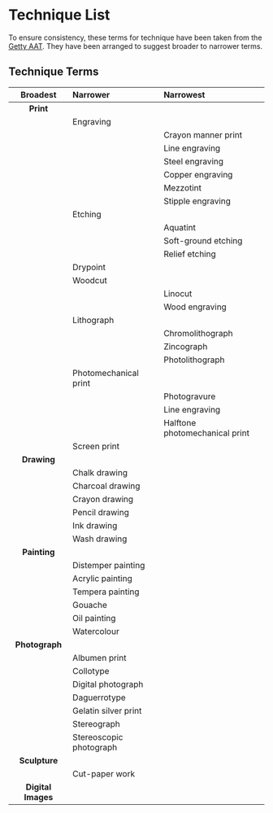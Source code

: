 # Technique List

To ensure consistency, these terms for technique have been taken from the [Getty AAT](https://www.getty.edu/research/tools/vocabularies/aat/). They have been arranged to suggest broader to narrower terms. 

## Technique Terms

| Broadest | Narrower | Narrowest |
| :---: | :--- | :--- |
| **Print** |  |  |
|  | Engraving |  |
|  |  | Crayon manner print |
|  |  | Line engraving  |
|  |  | Steel engraving |
|  |  | Copper engraving |
|  |  | Mezzotint  |
|  |  | Stipple engraving  |
|  | Etching  |  |
|  |  | Aquatint |
|  |  | Soft-ground etching |
|  |  | Relief etching  |
|  | Drypoint |  |
|  | Woodcut |  |
|  |  | Linocut |
|  |  | Wood engraving  |
|  | Lithograph |  |
|  |  | Chromolithograph  |
|  |  | Zincograph |
|  |  | Photolithograph |
|  | Photomechanical print |  |
|  |  | Photogravure |
|  |  | Line engraving |
|  |  | Halftone photomechanical print  |
|  | Screen print |  |
| **Drawing** |  |  |
|  | Chalk drawing  |  |
|  | Charcoal drawing  |  |
|  | Crayon drawing |  |
|  | Pencil drawing  |  |
|  | Ink drawing  |  |
|  | Wash drawing |  |
| **Painting**  |  |  |
|  | Distemper painting  |  |
|  | Acrylic painting |  |
|  | Tempera painting  |  |
|  | Gouache  |  |
|  | Oil painting  |  |
|  | Watercolour |  |
| **Photograph** |  |  |
|  | Albumen print  |  |
|  | Collotype  |  |
|  | Digital photograph |  |
|  | Daguerrotype |  |
|  | Gelatin silver print  |  |
|  | Stereograph |  |
|  | Stereoscopic photograph |  |
| **Sculpture** |  |  |
|  | Cut-paper work |  |
| **Digital Images** |  |  |

